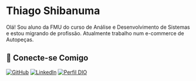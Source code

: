 # Thiago Shibanuma

Olá! Sou aluno da FMU do curso de Análise e Desenvolvimento de Sistemas e estou migrando de profissão. Atualmente trabalho num e-commerce de Autopeças. 

## 🔗 Conecte-se Comigo

[![GitHub](https://img.shields.io/badge/GitHub-000?style=for-the-badge&logo=github&logoColor=fff)](https://github.com/TSThiago)
[![LinkedIn](https://img.shields.io/badge/LinkedIn-000?style=for-the-badge&logo=linkedin&logoColor=0E76A8)](https://www.linkedin.com/in/thiago-shibanuma/)
[![Perfil DIO](https://img.shields.io/badge/-Meu%20Perfil%20na%20DIO-000?style=for-the-badge)](https://www.dio.me/users/thiago_tshibanuma)

